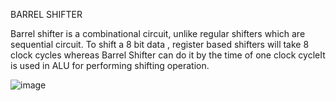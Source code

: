 BARREL SHIFTER

Barrel shifter is a combinational circuit, unlike regular shifters which are sequential circuit.  To shift a 8 bit data , register based 
shifters will take 8 clock cycles whereas Barrel Shifter can do it by the time of one clock cycleIt is used in ALU for performing shifting 
operation.

![image](https://github.com/user-attachments/assets/ed23e0a2-39ad-4f4f-91f6-a41c4321945d)

